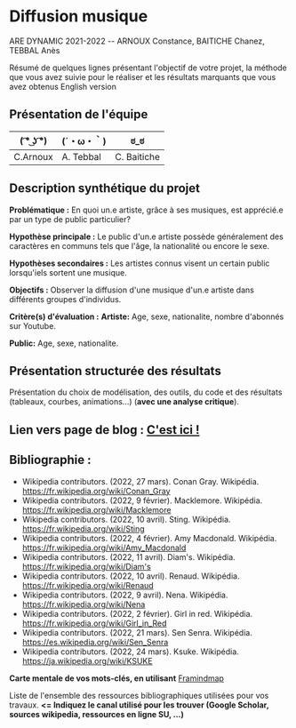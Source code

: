 # Diffusion musique

ARE DYNAMIC 2021-2022 -- ARNOUX Constance, BAITICHE Chanez, TEBBAL Anès

Résumé de quelques lignes présentant l'objectif de votre projet, la méthode que vous avez suivie pour le réaliser et les résultats marquants que vous avez obtenus
English version

## Présentation de l'équipe
|( ͡° ͜ʖ ͡°)| (´・ω・｀) | ಠ_ಠ | 
|-----|--|--|
|C.Arnoux |	A. Tebbal |	C. Baitiche |

## Description synthétique du projet

**Problématique :** En quoi un.e artiste, grâce à ses musiques, est apprécié.e par un type de public particulier?

**Hypothèse principale :** Le public d'un.e artiste possède généralement des caractères en communs tels que l'âge, la nationalité ou encore le sexe.

**Hypothèses secondaires :** Les artistes connus visent un certain public lorsqu'iels sortent une musique.

**Objectifs :** Observer la diffusion d'une musique d'un.e artiste dans différents groupes d'individus.

**Critère(s) d'évaluation :** 
**Artiste:** Age, sexe, nationalite, nombre d'abonnés sur Youtube.

**Public:** Age, sexe, nationalite.

## Présentation structurée des résultats

Présentation du choix de modélisation, des outils, du code et des résultats (tableaux, courbes, animations...) (**avec une analyse critique**).

## Lien vers page de blog : <a href="blog.html"> C'est ici ! </a>

## Bibliographie :

- Wikipedia contributors. (2022, 27 mars). Conan Gray. Wikipédia. https://fr.wikipedia.org/wiki/Conan_Gray
- Wikipedia contributors. (2022, 9 février). Macklemore. Wikipédia. https://fr.wikipedia.org/wiki/Macklemore
- Wikipedia contributors. (2022, 10 avril). Sting. Wikipédia. https://fr.wikipedia.org/wiki/Sting
- Wikipedia contributors. (2022, 4 février). Amy Macdonald. Wikipédia. https://fr.wikipedia.org/wiki/Amy_Macdonald
- Wikipedia contributors. (2022, 11 avril). Diam's. Wikipédia. https://fr.wikipedia.org/wiki/Diam's
- Wikipedia contributors. (2022, 10 avril). Renaud. Wikipédia. https://fr.wikipedia.org/wiki/Renaud
- Wikipedia contributors. (2022, 9 avril). Nena. Wikipédia. https://fr.wikipedia.org/wiki/Nena
- Wikipedia contributors. (2022, 2 février). Girl in red. Wikipédia. https://fr.wikipedia.org/wiki/Girl_in_Red
- Wikipedia contributors. (2022, 21 mars). Sen Senra. Wikipédia. https://es.wikipedia.org/wiki/Sen_Senra
- Wikipedia contributors. (2022, 24 mars). Ksuke. Wikipédia. https://ja.wikipedia.org/wiki/KSUKE

**Carte mentale de vos mots-clés, en utilisant** <a href="https://framindmap.org/mindmaps/index.html">Framindmap </a> 

Liste de l'ensemble des ressources bibliographiques utilisées pour vos travaux. **<= Indiquez le canal utilisé pour les trouver (Google Scholar, sources wikipedia, ressources en ligne SU, ...)**
